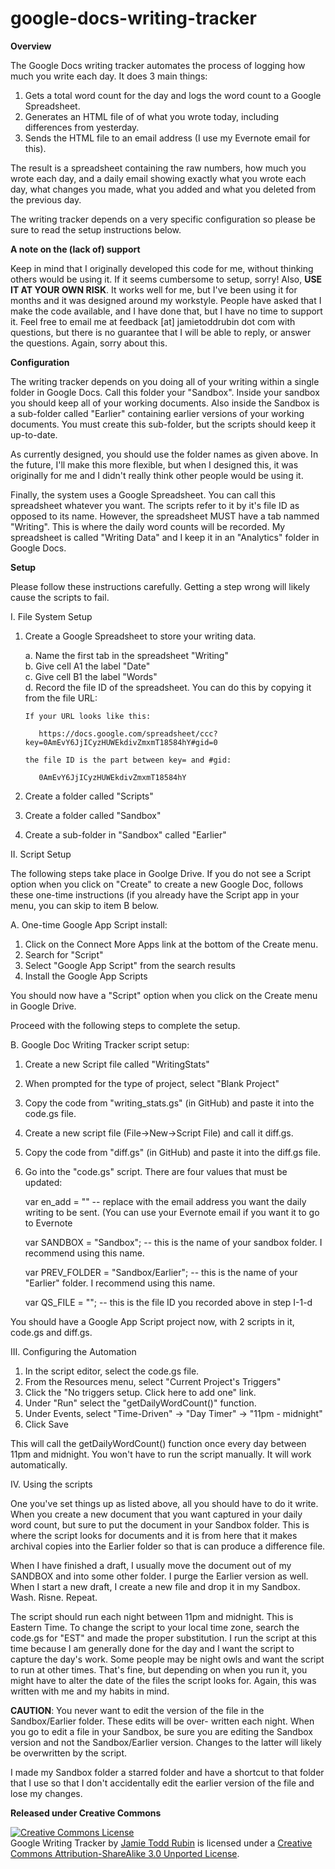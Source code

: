 google-docs-writing-tracker
===========================

<strong>Overview</strong>

The Google Docs writing tracker automates the process of logging how much you write each day. It does 3 main things:

  1. Gets a total word count for the day and logs the word count to a Google Spreadsheet.
  2. Generates an HTML file of of what you wrote today, including differences from yesterday.
  3. Sends the HTML file to an email address (I use my Evernote email for this).

The result is a spreadsheet containing the raw numbers, how much you wrote each day, and a daily email showing
exactly what you wrote each day, what changes you made, what you added and what you deleted from the previous day.

The writing tracker depends on a very specific configuration so please be sure to read the setup instructions
below.

<strong>A note on the (lack of) support</strong>

Keep in mind that I originally developed this code for me, without thinking others would be using it. If it seems
cumbersome to setup, sorry! Also, <strong>USE IT AT YOUR OWN RISK</strong>. It works well for me, but I've been using it for
months and it was designed around my workstyle. People have asked that I make the code available, and I have done
that, but I have no time to support it. Feel free to email me at feedback [at] jamietoddrubin dot com with questions, but there is no guarantee that I will
be able to reply, or answer the questions. Again, sorry about this.

<strong>Configuration</strong>

The writing tracker depends on you doing all of your writing within a single folder in Google Docs. Call this
folder your "Sandbox". Inside your sandbox you should keep all of your working documents. Also inside the 
Sandbox is a sub-folder called "Earlier" containing earlier versions of your working documents. You must create
this sub-folder, but the scripts should keep it up-to-date.

As currently designed, you should use the folder names as given above. In the future, I'll make this more
flexible, but when I designed this, it was originally for me and I didn't really think other people would be
using it.

Finally, the system uses a Google Spreadsheet. You can call this spreadsheet whatever you want. The scripts 
refer to it by it's file ID as opposed to its name. However, the spreadsheet MUST have a tab nammed "Writing".
This is where the daily word counts will be recorded. My spreadsheet is called "Writing Data" and I keep it in an
"Analytics" folder in Google Docs.

<strong>Setup</strong>

Please follow these instructions carefully. Getting a step wrong will likely cause the scripts to fail.

I. File System Setup

  1. Create a Google Spreadsheet to store your writing data.

      a. Name the first tab in the spreadsheet "Writing"<br />
      b. Give cell A1 the label "Date"<br />
      c. Give cell B1 the label "Words"<br />
      d. Record the file ID of the spreadsheet. You can do this by copying it from the file URL:
      
         If your URL looks like this:
         
            https://docs.google.com/spreadsheet/ccc?key=0AmEvY6JjICyzHUWEkdivZmxmT18584hY#gid=0
            
         the file ID is the part between key= and #gid:
         
            0AmEvY6JjICyzHUWEkdivZmxmT18584hY
            
  2. Create a folder called "Scripts"
  3. Create a folder called "Sandbox"
  4. Create a sub-folder in "Sandbox" called "Earlier" 

II. Script Setup

The following steps take place in Goolge Drive. If you do not see a Script option when you click 
on "Create" to create a new Google Doc, follows these one-time instructions (if you already have the
Script app in your menu, you can skip to item B below.

A. One-time Google App Script install:

  1. Click on the Connect More Apps link at the bottom of the Create menu.
  2. Search for "Script"
  3. Select "Google App Script" from the search results
  4. Install the Google App Scripts

You should now have a "Script" option when you click on the Create menu in Google Drive.

Proceed with the following steps to complete the setup.

B. Google Doc Writing Tracker script setup:

  1. Create a new Script file called "WritingStats"
  2. When prompted for the type of project, select "Blank Project"
  3. Copy the code from "writing_stats.gs" (in GitHub) and paste it into the code.gs file.
  4. Create a new script file (File->New->Script File) and call it diff.gs.
  5. Copy the code from "diff.gs" (in GitHub) and paste it into the diff.gs file.
  6. Go into the "code.gs" script. There are four values that must be updated:

      var en_add = "<EMAIL ADDRESS>" -- replace with the email address you want the daily writing
                                        to be sent. (You can use your Evernote email if you want it
                                        to go to Evernote

      var SANDBOX = "Sandbox";       -- this is the name of your sandbox folder. I recommend using
                                        this name.
    
      var PREV_FOLDER = "Sandbox/Earlier"; -- this is the name of your "Earlier" folder. I recommend
                                              using this name.

      var QS_FILE = "<file Id>";     -- this is the file ID you recorded
                                        above in step I-1-d

You should have a Google App Script project now, with 2 scripts in it, code.gs and diff.gs.

III. Configuring the Automation

  1. In the script editor, select the code.gs file.
  2. From the Resources menu, select "Current Project's Triggers"
  3. Click the "No triggers setup. Click here to add one" link.
  4. Under "Run" select the "getDailyWordCount()" function.
  5. Under Events, select "Time-Driven" -> "Day Timer" -> "11pm - midnight"
  6. Click Save

This will call the getDailyWordCount() function once every day between 11pm and midnight. You won't have to
run the script manually. It will work automatically.

IV. Using the scripts

One you've set things up as listed above, all you should have to do it write. When you create a new document
that you want captured in your daily word count, but sure to put the document in your Sandbox folder. This is
where the script looks for documents and it is from here that it makes archival copies into the Earlier folder
so that is can produce a difference file.

When I have finished a draft, I usually move the document out of my SANDBOX and into some other folder. I purge
the Earlier version as well. When I start a new draft, I create a new file and drop it in my Sandbox. Wash. Risne.
Repeat.

The script should run each night between 11pm and midnight. This is Eastern Time. To change the script to
your local time zone, search the code.gs for "EST" and made the proper substitution. I run the script at this time
because I am generally done for the day and I want the script to capture the day's work. Some people may be night
owls and want the script to run at other times. That's fine, but depending on when you run it, you might have to
alter the date of the files the script looks for. Again, this was written with me and my habits in mind.

<strong>CAUTION</strong>: You never want to edit the version of the file in the Sandbox/Earlier folder. These edits will be over-
written each night. When you go to edit a file in your Sandbox, be sure you are editing the Sandbox version and 
not the Sandbox/Earlier version. Changes to the latter will likely be overwritten by the script.

I made my Sandbox folder a starred folder and have a shortcut to that folder that I use so that I don't
accidentally edit the earlier version of the file and lose my changes.

<strong>Released under Creative Commons</strong>

<a rel="license" href="http://creativecommons.org/licenses/by-sa/3.0/deed.en_US"><img alt="Creative Commons License" style="border-width:0" src="http://i.creativecommons.org/l/by-sa/3.0/88x31.png" /></a><br /><span xmlns:dct="http://purl.org/dc/terms/" property="dct:title">Google Writing Tracker</span> by <a xmlns:cc="http://creativecommons.org/ns#" href="http://www.jamietoddrubin.com" property="cc:attributionName" rel="cc:attributionURL">Jamie Todd Rubin</a> is licensed under a <a rel="license" href="http://creativecommons.org/licenses/by-sa/3.0/deed.en_US">Creative Commons Attribution-ShareAlike 3.0 Unported License</a>.
